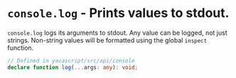 # `console.log` - Prints values to stdout.

`console.log` logs its arguments to stdout. Any value can be logged, not just strings. Non-string values will be formatted using the global `inspect` function.

```ts
// Defined in yavascript/src/api/console
declare function log(...args: any): void;
```
